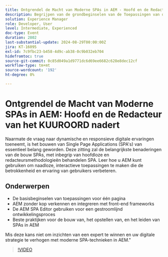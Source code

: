 ```yaml
---
title: Ontgrendel de Macht van Moderne SPAs in AEM - Hoofd en de Redactie van het KUUROORD
description: Begrijpen van de grondbeginselen van de Toepassingen van de Enige Pagina die headless AEM onderzoeken en zijn integratie met front-end kaders Gebruikend de Redacteur van AEM SPA voor een gestroomlijnd ontwikkelingsproces Beste praktijken voor de bouw van, het opstellen van, en het beheren van SPAs in AEMDon missen deze kans om inzicht van een deskundige te krijgen en uw digitale strategie met moderne technieken van SPA in AEM op te tillen.
solution: Experience Manager
role: Developer, User
level: Intermediate, Experienced
doc-type: Event
duration: 2802
last-substantial-update: 2024-08-29T00:00:00Z
jira: KT-16095
exl-id: 7c9fbc23-b458-4d9c-ab38-0c9b032eb704
hidefromtoc: true
source-git-commit: 0c85d049a1d9771dc6d69ee6682c628e8dec12cf
workflow-type: tm+mt
source-wordcount: '192'
ht-degree: 0%

---
```


# Ontgrendel de Macht van Moderne SPAs in AEM: Hoofd en de Redacteur van het KUUROORD nadert

Naarmate de vraag naar dynamische en responsieve digitale ervaringen toeneemt, is het bouwen van Single Page Applications (SPA&#39;s) van essentieel belang geworden. Deze zitting zal de belangrijkste benaderingen van de bouw SPAs, met inbegrip van hoofdloze en redacteursmethodologieën behandelen SPA. Leer hoe u AEM kunt gebruiken om naadloze, interactieve toepassingen te maken die de betrokkenheid en ervaring van gebruikers verbeteren.

## Onderwerpen

* De basisbeginselen van toepassingen voor één pagina
* AEM zonder kop verkennen en integreren met front-end frameworks
* De AEM SPA Editor gebruiken voor een gestroomlijnd ontwikkelingsproces
* Beste praktijken voor de bouw van, het opstellen van, en het leiden van SPAs in AEM

Mis deze kans niet om inzichten van een expert te winnen en uw digitale strategie te verhogen met moderne SPA-technieken in AEM.&quot;

>[!VIDEO](https://video.tv.adobe.com/v/3433168/?learn=on)
